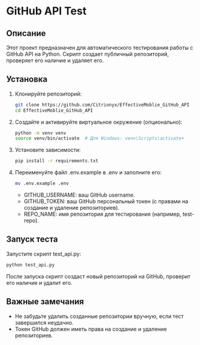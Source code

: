 # GitHub API Test

## Описание
Этот проект предназначен для автоматического тестирования работы с GitHub API на Python. Скрипт создает публичный репозиторий, проверяет его наличие и удаляет его.

## Установка

1. Клонируйте репозиторий:
    ```bash
    git clone https://github.com/Citrionyx/EffectiveMoblie_GitHub_API
    cd EffectiveMoblie_GitHub_API
2. Создайте и активируйте виртуальное окружение (опционально):
   ```bash
   python -m venv venv
   source venv/bin/activate  # Для Windows: venv\Scripts\activate+
3. Установите зависимости:
    ```bash
   pip install -r requirements.txt

4. Переименуйте файл .env.example в .env и заполните его:
   ```bash
   mv .env.example .env
   ```
   - GITHUB_USERNAME: ваш GitHub username.
   - GITHUB_TOKEN: ваш GitHub персональный токен (с правами на создание и удаление репозиториев).
   - REPO_NAME: имя репозитория для тестирования (например, test-repo).

## Запуск теста
Запустите скрипт test_api.py:
   ```bash
   python test_api.py
   ```
После запуска скрипт создаст новый репозиторий на GitHub, проверит его наличие и удалит его.

## Важные замечания

- Не забудьте удалить созданные репозитории вручную, если тест завершился неудачно.
- Токен GitHub должен иметь права на создание и удаление репозиториев.
